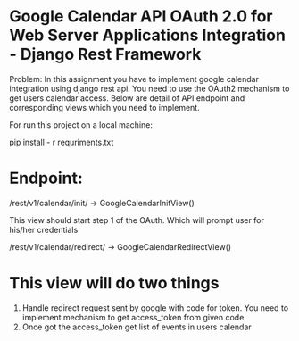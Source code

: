 # Google Calendar API OAuth 2.0 for Web Server Applications Integration - Django Rest Framework


Problem: In this assignment you have to implement google calendar integration using django rest api. 
You need to use the OAuth2 mechanism to get users calendar access. 
Below are detail of API endpoint and corresponding views which you need to implement.


For run this project on a local machine:

pip install - r requriments.txt

 # Endpoint:
 
/rest/v1/calendar/init/ -> GoogleCalendarInitView()


This view should start step 1 of the OAuth. Which will prompt user for his/her credentials


/rest/v1/calendar/redirect/ -> GoogleCalendarRedirectView()

 # This view will do two things

 1. Handle redirect request sent by google with code for token. You need to implement mechanism to get access_token from given code
 2. Once got the access_token get list of events in users calendar
